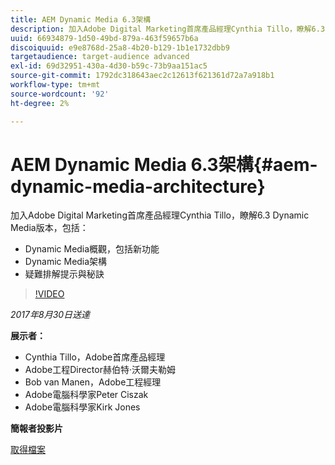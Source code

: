 ```yaml
---
title: AEM Dynamic Media 6.3架構
description: 加入Adobe Digital Marketing首席產品經理Cynthia Tillo，瞭解6.3 Dynamic Media版本。
uuid: 66934879-1d50-49bd-879a-463f59657b6a
discoiquuid: e9e8768d-25a8-4b20-b129-1b1e1732dbb9
targetaudience: target-audience advanced
exl-id: 69d32951-430a-4d30-b59c-73b9aa151ac5
source-git-commit: 1792dc318643aec2c12613f621361d72a7a918b1
workflow-type: tm+mt
source-wordcount: '92'
ht-degree: 2%

---
```


# AEM Dynamic Media 6.3架構{#aem-dynamic-media-architecture}

加入Adobe Digital Marketing首席產品經理Cynthia Tillo，瞭解6.3 Dynamic Media版本，包括：

* Dynamic Media概觀，包括新功能
* Dynamic Media架構
* 疑難排解提示與秘訣

>[!VIDEO](https://video.tv.adobe.com/v/19570/?quality=9)

*2017年8月30日送達*

**展示者：**

* Cynthia Tillo，Adobe首席產品經理
* Adobe工程Director赫伯特·沃爾夫勒姆
* Bob van Manen，Adobe工程經理
* Adobe電腦科學家Peter Ciszak
* Adobe電腦科學家Kirk Jones

**簡報者投影片**

[取得檔案](assets/dynamicmedia83017.pdf)
<!--
[Get back to the Overview](https://helpx.adobe.com/experience-manager/kt/eseminars/gems/aem-index.html)
-->
